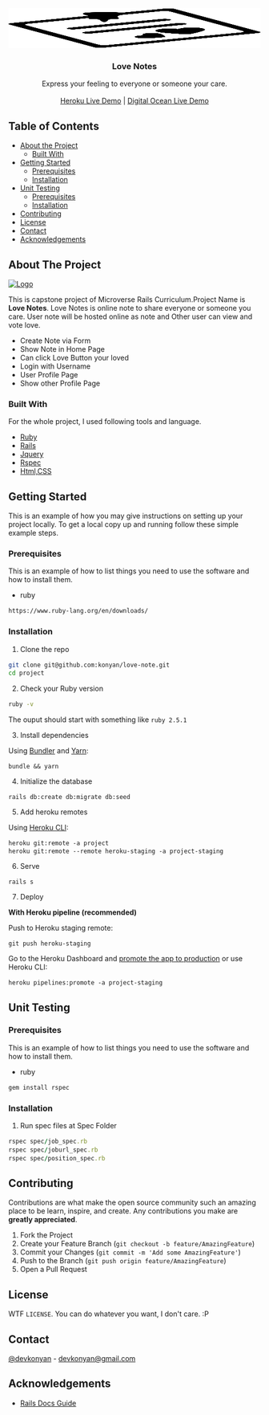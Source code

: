 <p align="center">
 <a href="https://github.com/konyan/love-note">
    <img src="app/assets/images/ln.svg" alt="Logo" width="680" height="80">
  </a>
  <h3 align="center">Love Notes</h3>

  <p align="center">
    Express your feeling to everyone or someone your care.
    <br />
    <br />
    <a href="https://murmuring-cliffs-77814.herokuapp.com/">Heroku Live Demo</a> |
    <a href="http://159.65.130.237">Digital Ocean Live Demo</a>
    <br />
  </p>
</p>

<!-- TABLE OF CONTENTS -->

## Table of Contents

- [About the Project](#about-the-project)
  - [Built With](#built-with)
- [Getting Started](#getting-started)
  - [Prerequisites](#prerequisites)
  - [Installation](#installation)
- [Unit Testing](#unittesting)
  - [Prerequisites](#prerequisites)
  - [Installation](#installation)
- [Contributing](#contributing)
- [License](#license)
- [Contact](#contact)
- [Acknowledgements](#acknowledgements)

<!-- ABOUT THE PROJECT -->

## About The Project

<a href="https://github.com/konyan/love-note">
    <img src="app/assets/images/home.png" alt="Logo" width="800" height="auto">
  </a>

This is capstone project of Microverse Rails Curriculum.Project Name is **Love Notes**.
Love Notes is online note to share everyone or someone you care. User note will be hosted online as note and Other user can view and vote love.

- Create Note via Form
- Show Note in Home Page
- Can click Love Button your loved
- Login with Username
- User Profile Page
- Show other Profile Page

### Built With

For the whole project, I used following tools and language.

- [Ruby](https://www.ruby-lang.org/en/)
- [Rails](https://rubyonrails.org/)
- [Jquery](https://jquery.com/)
- [Rspec](https://github.com/rspec/rspec-rails)
- [Html,CSS]()

<!-- GETTING STARTED -->

## Getting Started

This is an example of how you may give instructions on setting up your project locally. To get a local copy up and running follow these simple example steps.

### Prerequisites

This is an example of how to list things you need to use the software and how to install them.

- ruby

```txt
https://www.ruby-lang.org/en/downloads/
```

### Installation

1. Clone the repo

```sh
git clone git@github.com:konyan/love-note.git
cd project
```

2. Check your Ruby version

```sh
ruby -v
```

The ouput should start with something like `ruby 2.5.1`

3. Install dependencies

Using [Bundler](https://github.com/bundler/bundler) and [Yarn](https://github.com/yarnpkg/yarn):

```shell
bundle && yarn
```

4. Initialize the database

```shell
rails db:create db:migrate db:seed
```

5. Add heroku remotes

Using [Heroku CLI](https://devcenter.heroku.com/articles/heroku-cli):

```shell
heroku git:remote -a project
heroku git:remote --remote heroku-staging -a project-staging
```

6. Serve

```shell
rails s
```

7. Deploy

**With Heroku pipeline (recommended)**

Push to Heroku staging remote:

```shell
git push heroku-staging
```

Go to the Heroku Dashboard and [promote the app to production](https://devcenter.heroku.com/articles/pipelines) or use Heroku CLI:

```shell
heroku pipelines:promote -a project-staging
```

<!-- UNIT TESTING -->

## Unit Testing

### Prerequisites

This is an example of how to list things you need to use the software and how to install them.

- ruby

```sh
gem install rspec
```

### Installation

1. Run spec files at Spec Folder

```ruby
rspec spec/job_spec.rb
rspec spec/joburl_spec.rb
rspec spec/position_spec.rb
```

<!-- CONTRIBUTING -->

## Contributing

Contributions are what make the open source community such an amazing place to be learn, inspire, and create. Any contributions you make are **greatly appreciated**.

1. Fork the Project
2. Create your Feature Branch (`git checkout -b feature/AmazingFeature`)
3. Commit your Changes (`git commit -m 'Add some AmazingFeature'`)
4. Push to the Branch (`git push origin feature/AmazingFeature`)
5. Open a Pull Request

<!-- LICENSE -->

## License

WTF `LICENSE`. You can do whatever you want, I don't care. :P

<!-- CONTACT -->

## Contact

[@devkonyan](https://twitter.com/devkonyan) - devkonyan@gmail.com

<!-- ACKNOWLEDGEMENTS -->

## Acknowledgements

- [Rails Docs Guide](https://guides.rubyonrails.org/)
